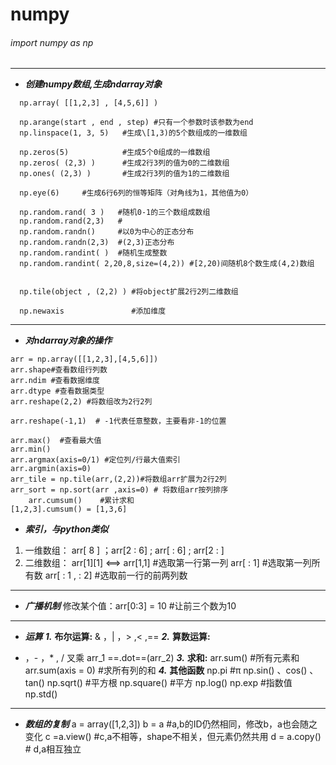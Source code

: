 # numpy

<h6>import numpy as np </h6>

---
* ***创建numpy数组,生成ndarray对象***
```
  np.array( [[1,2,3] , [4,5,6]] )
  
  np.arange(start , end , step) #只有一个参数时该参数为end
  np.linspace(1, 3, 5)   #生成\[1,3)的5个数组成的一维数组
  
  np.zeros(5) 			 #生成5个0组成的一维数组
  np.zeros( (2,3) )		 #生成2行3列的值为0的二维数组
  np.ones( (2,3) ) 		 #生成2行3列的值为1的二维数组
  
  np.eye(6) 	#生成6行6列的恒等矩阵（对角线为1，其他值为0）
  
  np.random.rand( 3 ) 	#随机0-1的三个数组成数组
  np.random.rand(2,3)	#
  np.random.randn() 	#以0为中心的正态分布
  np.random.randn(2,3) 	#(2,3)正态分布
  np.random.randint( )  #随机生成整数
  np.random.randint( 2,20,8,size=(4,2)) #[2,20)间随机8个数生成(4,2)数组

  
  np.tile(object , (2,2) ) #将object扩展2行2列二维数组
  
  np.newaxis 			   #添加维度
```
---
* ***对ndarray对象的操作***
```
arr = np.array([[1,2,3],[4,5,6]])
arr.shape#查看数组行列数
arr.ndim #查看数据维度
arr.dtype #查看数据类型
arr.reshape(2,2) #将数组改为2行2列

arr.reshape(-1,1)  # -1代表任意整数，主要看非-1的位置

arr.max()  #查看最大值
arr.min()
arr.argmax(axis=0/1) #定位列/行最大值索引
arr.argmin(axis=0)
arr_tile = np.tile(arr,(2,2))#将数组arr扩展为2行2列
arr_sort = np.sort(arr ,axis=0) # 将数组arr按列排序
	arr.cumsum()	#累计求和
[1,2,3].cumsum() = [1,3,6]
```

* ***索引，与python类似***
 1. 一维数组：
 arr[ 8 ]  ；arr[2 : 6] ; arr[ : 6] ; arr[2 : ]
 2. 二维数组：
    arr[1][1] <==> arr[1,1] #选取第一行第一列
    arr[ : 1] #选取第一列所有数
    arr[ : 1 , : 2] #选取前一行的前两列数
---
* ***广播机制***
修改某个值：arr[0:3] = 10 #让前三个数为10
---
* ***运算***
***1.*** **布尔运算:**
& ，| ，> ,< ,== 
***2.*** **算数运算:**
+ ，- ，* , / 
叉乘 arr_1 ==.dot==(arr_2)
***3.*** **求和:**
arr.sum() #所有元素和
arr.sum(axis = 0) #求所有列的和
***4.*** **其他函数**
np.pi  #π
np.sin() 、cos() 、tan()
np.sqrt() #平方根
np.square() #平方
np.log()
np.exp #指数值
np.std()
---
* ***数组的复制***
a = array([1,2,3])
b = a #a,b的ID仍然相同，修改b，a也会随之变化
c =a.view() #c,a不相等，shape不相关，但元素仍然共用
d = a.copy() # d,a相互独立
